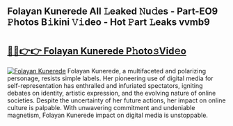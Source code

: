 ## Folayan Kunerede All 𝙻eaked 𝙽u𝚍es - Part-EO9 𝙿hotos B𝚒kini 𝚅𝚒deo - Hot 𝙿art 𝙻eaks vvmb9

# <h2><a href="http://ld3kjpb.urlbe.top/?page=Folayan+Kunerede">🔗🔗👉👉 Folayan Kunerede P𝚑oto𝚜Vid𝚎o</a></h2>

[![Folayan Kunerede](https://i.imgur.com/eBuTRDB.gif)](http://ld3kjpb.urlbe.top/?page=Folayan+Kunerede)
Folayan Kunerede, a multifaceted and polarizing personage, resists simple labels. Her pioneering use of digital media for self-representation has enthralled and infuriated spectators, igniting debates on identity, artistic expression, and the evolving nature of online societies. Despite the uncertainty of her future actions, her impact on online culture is palpable. With unwavering commitment and undeniable magnetism, Folayan Kunerede impact on digital media is unstoppable.
